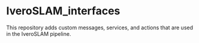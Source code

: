 # IveroSLAM_interfaces

This repository adds custom messages, services, and actions that are used in the IveroSLAM pipeline.

